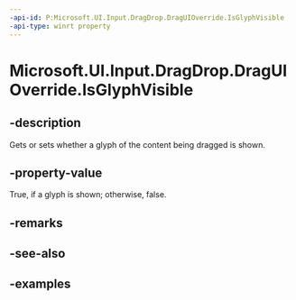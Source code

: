 ```yaml
---
-api-id: P:Microsoft.UI.Input.DragDrop.DragUIOverride.IsGlyphVisible
-api-type: winrt property
---
```


# Microsoft.UI.Input.DragDrop.DragUIOverride.IsGlyphVisible

<!--
public bool IsGlyphVisible { get; set; }
-->

## -description

Gets or sets whether a glyph of the content being dragged is shown.

## -property-value

True, if a glyph is shown; otherwise, false.

## -remarks

## -see-also

## -examples
